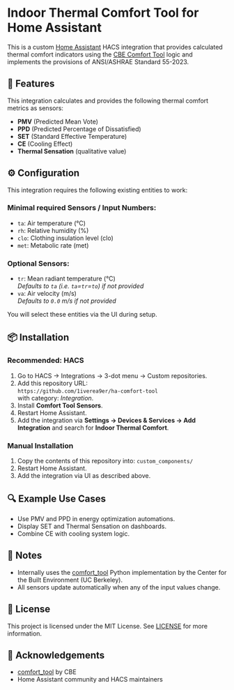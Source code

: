 # Indoor Thermal Comfort Tool for Home Assistant

This is a custom [Home Assistant](https://www.home-assistant.io/) HACS integration that provides calculated thermal comfort indicators using the [CBE Comfort Tool](https://comfort.cbe.berkeley.edu/) logic and implements the provisions of ANSI/ASHRAE Standard 55-2023.

## 🧊 Features

This integration calculates and provides the following thermal comfort metrics as sensors:

- **PMV** (Predicted Mean Vote)
- **PPD** (Predicted Percentage of Dissatisfied)
- **SET** (Standard Effective Temperature)
- **CE** (Cooling Effect)
- **Thermal Sensation** (qualitative value)

## ⚙️ Configuration

This integration requires the following existing entities to work:

### Minimal required Sensors / Input Numbers:

- `ta`: Air temperature (°C)
- `rh`: Relative humidity (%)
- `clo`: Clothing insulation level (clo)
- `met`: Metabolic rate (met)

### Optional Sensors:

- `tr`: Mean radiant temperature (°C)  
  *Defaults to `ta` (i.e. `ta`=`tr`=`to`) if not provided*
- `va`: Air velocity (m/s)  
  *Defaults to `0.0` m/s if not provided*

You will select these entities via the UI during setup.

## 📦 Installation

### Recommended: HACS

1. Go to HACS → Integrations → 3-dot menu → Custom repositories.
2. Add this repository URL:  
   `https://github.com/1iverea9er/ha-comfort-tool`  
   with category: *Integration*.
3. Install **Comfort Tool Sensors**.
4. Restart Home Assistant.
5. Add the integration via **Settings → Devices & Services → Add Integration** and search for **Indoor Thermal Comfort**.

### Manual Installation

1. Copy the contents of this repository into: `custom_components/`
2. Restart Home Assistant.
3. Add the integration via UI as described above.

## 🔍 Example Use Cases

- Use PMV and PPD in energy optimization automations.
- Display SET and Thermal Sensation on dashboards.
- Combine CE with cooling system logic.

## 🧪 Notes

- Internally uses the [comfort_tool](https://github.com/CenterForTheBuiltEnvironment/comfort_tool) Python implementation by the Center for the Built Environment (UC Berkeley).
- All sensors update automatically when any of the input values change.

## 🧾 License

This project is licensed under the MIT License. See [LICENSE](LICENSE) for more information.

## 🙏 Acknowledgements

- [comfort_tool](https://github.com/CenterForTheBuiltEnvironment/comfort_tool) by CBE
- Home Assistant community and HACS maintainers
